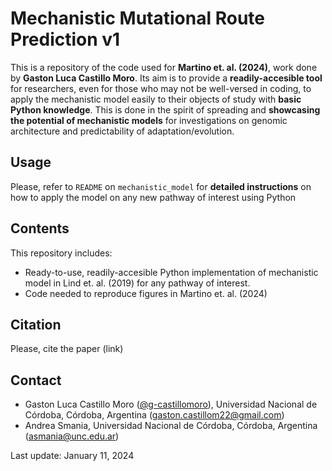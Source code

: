 # Mechanistic Mutational Route Prediction v1

This is a repository of the code used for **Martino et. al. (2024)**, work done by **Gaston Luca Castillo Moro**. Its aim is to provide a **readily-accesible tool** for researchers, even for those who may not be well-versed in coding, to apply the mechanistic model easily to their objects of study with **basic Python knowledge**. This is done in the spirit of spreading and **showcasing the potential of mechanistic models** for investigations on genomic architecture and predictability of adaptation/evolution. 

Usage
------
Please, refer to `README` on `mechanistic_model` for **detailed instructions** on how to apply the model on any new pathway of interest using Python

Contents
-------

This repository includes: 
- Ready-to-use, readily-accesible Python implementation of mechanistic model in Lind et. al. (2019) for any pathway of interest. 
- Code needed to reproduce figures in Martino et. al. (2024)

Citation
--------

Please, cite the paper (link)

Contact
--------

- Gaston Luca Castillo Moro ([@g-castillomoro](https://github.com/g-castillomoro)), Universidad Nacional de Córdoba, Córdoba, Argentina (gaston.castillom22@gmail.com)
- Andrea Smania, Universidad Nacional de Córdoba, Córdoba, Argentina (asmania@unc.edu.ar)

Last update: January 11, 2024
